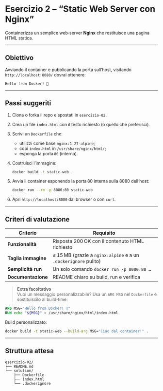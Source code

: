 # Esercizio 2 – “Static Web Server con Nginx”

Containerizza un semplice web‑server **Nginx** che restituisce una pagina HTML statica.

---

## Obiettivo
Avviando il container e pubblicando la porta sull’host, visitando `http://localhost:8080/` dovrai ottenere:

```
Hello from Docker! 🐳
```

---

## Passi suggeriti

1. Clona o forka il repo e spostati in `esercizio‑02`.
2. Crea un file `index.html` con il testo richiesto (o quello che preferisci).
3. Scrivi un `Dockerfile` che:
   - utilizzi come base `nginx:1.27-alpine`;
   - copi `index.html` in `/usr/share/nginx/html/`;
   - esponga la porta `80` (interna).
4. Costruisci l’immagine:

   ```bash
   docker build -t static-web .
   ```

5. Avvia il container esponendo la porta 80 interna sulla 8080 dell’host:

   ```bash
   docker run --rm -p 8080:80 static-web
   ```

6. Apri `http://localhost:8080` dal browser o con `curl`.

---

## Criteri di valutazione

| Criterio            | Requisito                                                         |
|---------------------|-------------------------------------------------------------------|
| **Funzionalità**    | Risposta 200 OK con il contenuto HTML richiesto                   |
| **Taglia immagine** | ≤ 15 MB (grazie a `nginx:alpine` e a un `.dockerignore` pulito)   |
| **Semplicità run**  | Un solo comando `docker run -p 8080:80 …`                         |
| **Documentazione**  | README chiaro su build, run e verifica                            |

> **Extra facoltativo**  
> Vuoi un messaggio personalizzabile? Usa un `ARG MSG` nel `Dockerfile` e sostituiscilo al build‑time:

```dockerfile
ARG MSG="Hello from Docker! 🐳"
RUN echo "${MSG}" > /usr/share/nginx/html/index.html
```

Build personalizzato:

```bash
docker build -t static-web --build-arg MSG="Ciao dal container!" .
```

---

## Struttura attesa

```
esercizio‑02/
├── README.md
└── solution/
    ├── Dockerfile
    ├── index.html
    └── .dockerignore
```
